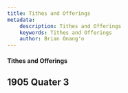 ```yaml
---
title: Tithes and Offerings
metadata:
    description: Tithes and Offerings
    keywords: Tithes and Offerings
    author: Brian Onang'o
---
```


#### Tithes and Offerings

## 1905 Quater 3
